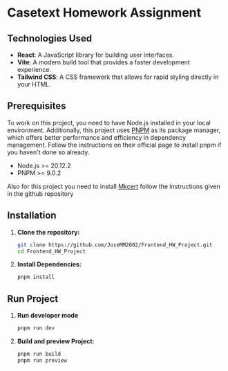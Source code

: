 # Casetext Homework Assignment
## Technologies Used
- **React**: A JavaScript library for building user interfaces.
- **Vite**: A modern build tool that provides a faster development experience.
- **Tailwind CSS**: A CSS framework that allows for rapid styling directly in your HTML.

## Prerequisites
To work on this project, you need to have Node.js installed in your local environment. Additionally, this project uses [PNPM](https://pnpm.io/installation) as its package manager, which offers better performance and efficiency in dependency management. Follow the instructions on their official page to install pnpm if you haven't done so already.
- Node.js >= 20.12.2
- PNPM >= 9.0.2
  
Also for this project you need to install [Mkcert](https://github.com/FiloSottile/mkcert) follow the instructions given in the github repository

## Installation

1. **Clone the repository:**
   ```bash
   git clone https://github.com/JoseMM2002/Frontend_HW_Project.git
   cd Frontend_HW_Project

2. **Install Dependencies:**
    ```bash
   pnpm install

## Run Project

1. **Run developer mode**
    ```bash
   pnpm run dev

2. **Build and preview Project:**
    ```bash
    pnpm run build
    pnpm run preview
